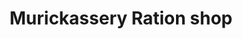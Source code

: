---
title: "Murickassery Ration shop"
url: /murickassery/murickassery-ration-shop/
shop: Lebensmittel
---
